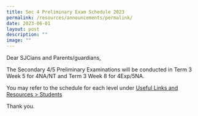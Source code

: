 ```yaml
---
title: Sec 4 Preliminary Exam Schedule 2023
permalink: /resources/announcements/permalink/
date: 2023-06-01
layout: post
description: ""
image: ""
---
```

Dear SJCians and Parents/guardians,

The Secondary 4/5 Preliminary Examinations will be conducted in Term 3 Week 5 for 4NA/NT and Term 3 Week 8 for 4Exp/5NA.

 You may refer to the schedule for each level under [Useful Links and Resources > Students](https://www.chijstjosephsconvent.moe.edu.sg/useful-links/students/)

Thank you.